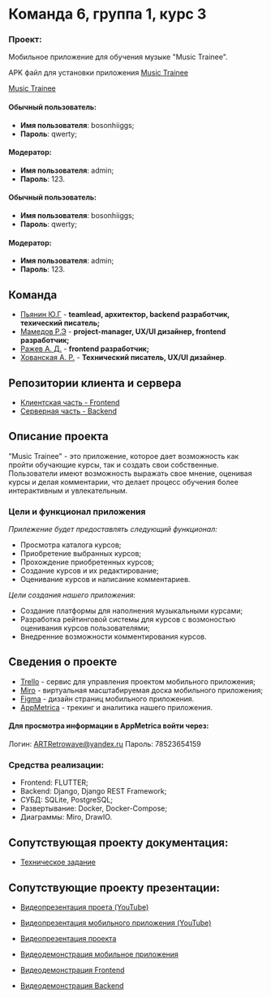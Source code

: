 # Команда 6, группа 1, курс 3
### Проект:
Мобильное приложение для обучения музыке "Music Trainee".

APK файл для установки приложения
[Music Trainee](https://github.com/raf989/Music-Training/releases/tag/v1.0.3)

[Music Trainee](https://github.com/raf989/Music-Training/releases/tag/v1.0.3)
#### Обычный пользователь:
- <b>Имя пользователя</b>: bosonhiiggs; 
- <b>Пароль</b>: qwerty;
#### Модератор:
- <b>Имя пользователя</b>: admin; 
- <b>Пароль</b>: 123.

#### Обычный пользователь:
- <b>Имя пользователя</b>: bosonhiiggs; 
- <b>Пароль</b>: qwerty;
#### Модератор:
- <b>Имя пользователя</b>: admin; 
- <b>Пароль</b>: 123.

## Команда
* [Пьянин Ю.Г](https://github.com/bosonhiiggs) - **teamlead, архитектор, backend разработчик, техический писатель;**
* [Мамедов Р.Э](https://github.com/raf989) - **project-manager, UX/UI дизайнер, frontend разработчик;**
* [Ражев А. Д.](https://github.com/ArtRetro) - **frontend разработчик;**
* [Хованская А. Р.](https://github.com/HovsicAnastasia) - **Технический писатель, UX/UI дизайнер**.

## Репозитории клиента и сервера
* [Клиентская часть - Frontend](https://github.com/bosonhiiggs/MT-Client/tree/develop)
* [Серверная часть - Backend](https://github.com/bosonhiiggs/MT-Server/tree/develop)

## Описание проекта
"Music Trainee" - это приложение, которое дает
возможность как пройти обучающие курсы, так и создать
свои собственные. Пользователи имеют возможность
выражать свое мнение, оценивая курсы и делая
комментарии, что делает процесс обучения более
интерактивным и увлекательным.

### Цели и функционал приложения
*Прилежение будет предоставлять следующий функционал:*
- Просмотра каталога курсов;
- Приобретение выбранных курсов;
- Прохождение приобретенных курсов;
- Создание курсов и их редактирование;
- Оценивание курсов и написание комментариев.

*Цели создания нашего приложения*:
- Создание платформы для наполнения музыкальными курсами;
- Разработка рейтинговой системы для курсов с возмоностью оценивания курсов пользователями;
- Внедренние возможности комментирования курсов.

## Сведения о проекте
- [Trello](https://trello.com/b/3VyvQdzn/%D0%BF%D0%BB%D0%B0%D1%82%D1%84%D0%BE%D1%80%D0%BC%D0%B0-%D0%B4%D0%BB%D1%8F-%D1%83%D0%B4%D0%B0%D0%BB%D0%B5%D0%BD%D0%BD%D0%BE%D0%B3%D0%BE-%D0%BE%D0%B1%D1%83%D1%87%D0%B5%D0%BD%D0%B8%D1%8F-%D0%BC%D1%83%D0%B7%D1%8B%D0%BA%D0%B5) - сервис для управления проектом мобильного приложения;
- [Miro](https://miro.com/app/board/uXjVNiBhocU=/) - виртуальная масштабируемая доска мобильного приложения;
- [Figma](https://www.figma.com/file/rah11smidv5eEEE3ZBRIzi/Untitled?type=design&node-id=4%3A20&mode=design&t=5kJl0kSeNyTX7BSY-1) - дизайн страниц мобильного приложения.
- [AppMetrica](https://appmetrica.yandex.ru/overview?appId=4594774&period=week&group=day&currency=rub&accuracy=medium&sampling=1&filters=%7B) - трекинг и аналитика нашего приложения.
 #### Для просмотра информации в AppMetrica войти через:
  Логин: ARTRetrowave@yandex.ru
  Пароль: 78523654159

### Средства реализации:
- Frontend:  FLUTTER;
- Backend: Django, Django REST Framework;
- СУБД: SQLite, PostgreSQL;
- Развертывание: Docker, Docker-Compose;
- Диаграммы: Miro, DrawIO.

## Сопутствующая проекту документация:
- [Техническое задание](https://github.com/raf989/Music-Training/tree/main/%D0%A2%D0%B5%D1%85%D0%BD%D0%B8%D1%87%D0%B5%D1%81%D0%BA%D0%BE%D0%B5%20%D0%B7%D0%B0%D0%B4%D0%B0%D0%BD%D0%B8%D0%B5)

 ## Сопутствующие проекту презентации:
- [Видеопрезентация проета (YouTube)](https://youtu.be/_PPF4wAA3mU)
- [Видеопрезентация мобильного приложения (YouTube)](https://youtu.be/Af0q0O3_VoY)

- [Видеопрезентация проекта](https://github.com/bosonhiiggs/Music-Trainee/tree/main/%D0%92%D0%B8%D0%B4%D0%B5%D0%BE/%D0%9F%D1%80%D0%B5%D0%B7%D0%B5%D0%BD%D1%82%D0%B0%D1%86%D0%B8%D1%8F%20%D0%BF%D1%80%D0%BE%D0%B4%D1%83%D0%BA%D1%82%D0%B0)
- [Видеодемонстрация мобильное приложения](https://github.com/bosonhiiggs/Music-Trainee/tree/main/%D0%92%D0%B8%D0%B4%D0%B5%D0%BE/%D0%94%D0%B5%D0%BC%D0%BE%D0%BD%D1%81%D1%82%D1%80%D0%B0%D1%86%D0%B8%D1%8F%20%D0%BF%D1%80%D0%B8%D0%BB%D0%BE%D0%B6%D0%B5%D0%BD%D0%B8%D1%8F)
- [Видеодемонстрация Frontend](https://github.com/bosonhiiggs/Music-Trainee/tree/main/%D0%92%D0%B8%D0%B4%D0%B5%D0%BE/Frontend)
- [Видеодемонстрация Backend](https://github.com/bosonhiiggs/Music-Trainee/tree/main/%D0%92%D0%B8%D0%B4%D0%B5%D0%BE/Backend)
